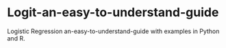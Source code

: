 # Logit-an-easy-to-understand-guide
Logistic Regression an-easy-to-understand-guide with examples in Python and R.
